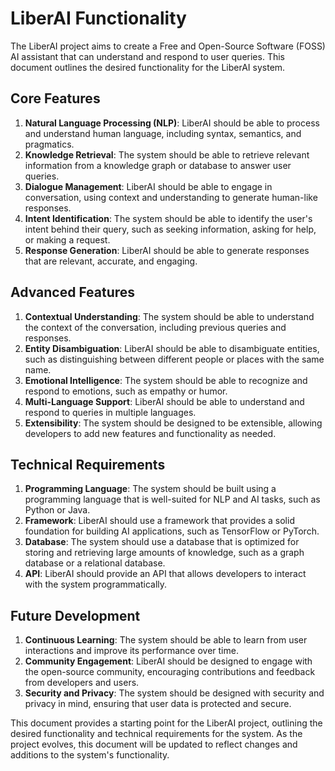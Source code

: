 # LiberAI Functionality
The LiberAI project aims to create a Free and Open-Source Software (FOSS) AI assistant that can understand and respond to user queries. This document outlines the desired functionality for the LiberAI system.

## Core Features
1. **Natural Language Processing (NLP)**: LiberAI should be able to process and understand human language, including syntax, semantics, and pragmatics.
2. **Knowledge Retrieval**: The system should be able to retrieve relevant information from a knowledge graph or database to answer user queries.
3. **Dialogue Management**: LiberAI should be able to engage in conversation, using context and understanding to generate human-like responses.
4. **Intent Identification**: The system should be able to identify the user's intent behind their query, such as seeking information, asking for help, or making a request.
5. **Response Generation**: LiberAI should be able to generate responses that are relevant, accurate, and engaging.

## Advanced Features
1. **Contextual Understanding**: The system should be able to understand the context of the conversation, including previous queries and responses.
2. **Entity Disambiguation**: LiberAI should be able to disambiguate entities, such as distinguishing between different people or places with the same name.
3. **Emotional Intelligence**: The system should be able to recognize and respond to emotions, such as empathy or humor.
4. **Multi-Language Support**: LiberAI should be able to understand and respond to queries in multiple languages.
5. **Extensibility**: The system should be designed to be extensible, allowing developers to add new features and functionality as needed.

## Technical Requirements
1. **Programming Language**: The system should be built using a programming language that is well-suited for NLP and AI tasks, such as Python or Java.
2. **Framework**: LiberAI should use a framework that provides a solid foundation for building AI applications, such as TensorFlow or PyTorch.
3. **Database**: The system should use a database that is optimized for storing and retrieving large amounts of knowledge, such as a graph database or a relational database.
4. **API**: LiberAI should provide an API that allows developers to interact with the system programmatically.

## Future Development
1. **Continuous Learning**: The system should be able to learn from user interactions and improve its performance over time.
2. **Community Engagement**: LiberAI should be designed to engage with the open-source community, encouraging contributions and feedback from developers and users.
3. **Security and Privacy**: The system should be designed with security and privacy in mind, ensuring that user data is protected and secure.

This document provides a starting point for the LiberAI project, outlining the desired functionality and technical requirements for the system. As the project evolves, this document will be updated to reflect changes and additions to the system's functionality.
